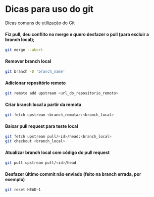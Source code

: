 # Dicas para uso do git

Dicas comuns de utilização do Git 

#### Fiz pull, deu conflito no merge e quero desfazer o pull (para excluir a branch local);

```sh
git merge --abort
```

#### Remover branch local

```sh
git branch -D 'branch_name'
```

#### Adicionar repositório remoto

```sh
git remote add upstream <url_do_repositorio_remoto>
```

#### Criar branch local a partir da remota

```sh
git fetch upstream <branch_remota>:<branch_local>
```

#### Baixar pull request para teste local

```sh
git fetch upstream pull/<id>/head:<branch_local>
git checkout <branch_local>
```

#### Atualizar branch local com código do pull request

```sh
git pull upstream pull/<id>/head
```

#### Desfazer último commit não enviado (feito na branch errada, por exemplo)

```sh
git reset HEAD~1
```
